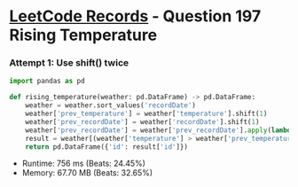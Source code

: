 # [LeetCode Records](../../README.md) - Question 197 Rising Temperature

### Attempt 1: Use shift() twice
```py
import pandas as pd

def rising_temperature(weather: pd.DataFrame) -> pd.DataFrame:
    weather = weather.sort_values('recordDate')
    weather['prev_temperature'] = weather['temperature'].shift(1)
    weather['prev_recordDate'] = weather['recordDate'].shift(1)
    weather['prev_recordDate'] = weather['prev_recordDate'].apply(lambda x: x + np.timedelta64(1, 'D'))
    result = weather[(weather['temperature'] > weather['prev_temperature']) & (weather['recordDate'] == weather['prev_recordDate'])]
    return pd.DataFrame({'id': result['id']})
```
- Runtime: 756 ms (Beats: 24.45%)
- Memory: 67.70 MB (Beats: 32.65%)

<br>
